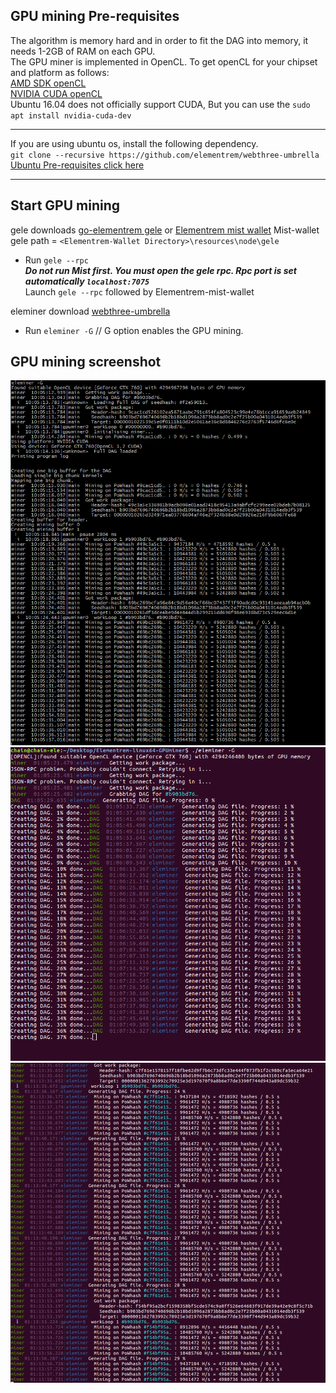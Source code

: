 ## GPU mining Pre-requisites

The algorithm is memory hard and in order to fit the DAG into memory, it needs 1-2GB of RAM on each GPU.    
The GPU miner is implemented in OpenCL. To get openCL for your chipset and platform as follows:   
[AMD SDK openCL](http://developer.amd.com/tools-and-sdks/opencl-zone/amd-accelerated-parallel-processing-app-sdk/)    
[NVIDIA CUDA openCL](https://developer.nvidia.com/cuda-downloads)   
Ubuntu 16.04 does not officially support CUDA, But you can use the `sudo apt install nvidia-cuda-dev`

-----------------------

If you are using ubuntu os, install the following dependency.            
`git clone --recursive https://github.com/elementrem/webthree-umbrella`       
[Ubuntu Pre-requisites click here](ubuntu_dependency.md)       

------------------------

## Start GPU mining

gele downloads 
[go-elementrem gele](https://github.com/elementrem/go-elementrem/releases) or [Elementrem mist wallet](https://github.com/elementrem/mist/releases)
Mist-wallet gele path = `<Elementrem-Wallet Directory>\resources\node\gele`   

- Run `gele --rpc`       
      ***Do not run Mist first. You must open the gele rpc. Rpc port is set automatically `localhost:7075`***     
      Launch `gele --rpc` followed by Elementrem-mist-wallet    

eleminer download [webthree-umbrella](https://github.com/elementrem/webthree-umbrella/releases)
- Run `eleminer -G` // G option enables the GPU mining.




## GPU mining screenshot
![](https://github.com/elementrem/webthree-umbrella/blob/master/img_helper/windows_gpu_mine_1.png?raw=true)
![](https://github.com/elementrem/webthree-umbrella/blob/master/img_helper/linux_gpu_mine_1.png?raw=true)
![](https://github.com/elementrem/webthree-umbrella/blob/master/img_helper/linux_gpu_mine_2.png?raw=true)
